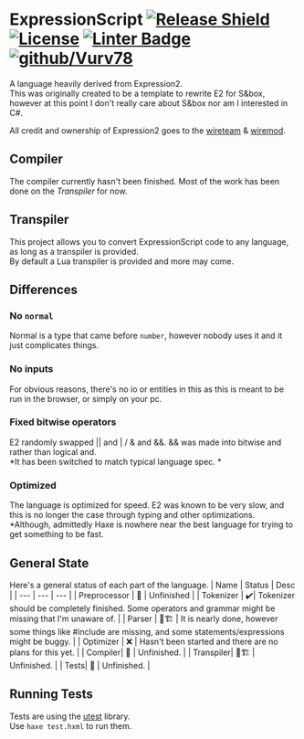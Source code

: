 # ExpressionScript [![Release Shield](https://img.shields.io/github/v/release/Vurv78/ExpressionScript)](https://github.com/Vurv78/ExpressionScript/releases/latest) [![License](https://img.shields.io/github/license/Vurv78/ExpressionScript?color=red)](https://github.com/Vurv78/ExpressionScript/blob/master/LICENSE.md) [![Linter Badge](https://github.com/Vurv78/ExpressionScript/workflows/tests/badge.svg)](https://github.com/Vurv78/ExpressionScript/actions) [![github/Vurv78](https://img.shields.io/discord/824727565948157963?label=Discord&logo=discord&logoColor=ffffff&labelColor=7289DA&color=2c2f33)](https://discord.gg/yXKMt2XUXm)
A language heavily derived from Expression2.  
This was originally created to be a template to rewrite E2 for S&box, however at this point I don't really care about S&box nor am I interested in C#.  

All credit and ownership of Expression2 goes to the [wireteam](https://github.com/wiremod) & [wiremod](https://github.com/wiremod/wire).  

## Compiler
The compiler currently hasn't been finished. Most of the work has been done on the *Transpiler* for now.

## Transpiler
This project allows you to convert ExpressionScript code to any language, as long as a transpiler is provided.  
By default a Lua transpiler is provided and more may come.  

## Differences

### No ``normal``
Normal is a type that came before ``number``, however nobody uses it and it just complicates things.

### No inputs
For obvious reasons, there's no io or entities in this as this is meant to be run in the browser, or simply on your pc.

### Fixed bitwise operators
E2 randomly swapped || and | / & and &&. && was made into bitwise and rather than logical and.  
*It has been switched to match typical language spec.  *

### Optimized
The language is optimized for speed. E2 was known to be very slow, and this is no longer the case through typing and other optimizations.  
*Although, admittedly Haxe is nowhere near the best language for trying to get something to be fast.

## General State
Here's a general status of each part of the language.
| Name | Status | Desc |
| ---  | ---    |  ---  |
| Preprocessor | 🚧 | Unfinished |
| Tokenizer | ✔️| Tokenizer should be completely finished. Some operators and grammar might be missing that I'm unaware of. |
| Parser | 🚧🏗️ | It is nearly done, however some things like #include are missing, and some statements/expressions might be buggy. |
| Optimizer | ❌ | Hasn't been started and there are no plans for this yet. |
| Compiler| 🚧 | Unfinished. |
| Transpiler| 🚧🏗️ | Unfinished. |
| Tests| 🚧 | Unfinished. |

## Running Tests
Tests are using the [utest](https://github.com/haxe-utest/utest) library.  
Use ``haxe test.hxml`` to run them.